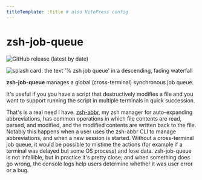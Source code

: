 ```yaml
---
titleTemplate: :title # also VitePress config
---
```


# zsh-job-queue

![GitHub release (latest by date)](https://img.shields.io/github/v/release/olets/zsh-job-queue)

![splash card: the text '% zsh job queue' in a descending, fading waterfall](/zsh-job-queue-card.png)

**zsh-job-queue** manages a global (cross-terminal) synchronous job queue.

It's useful if you you have a script that destructively modifies a file and you want to support running the script in multiple terminals in quick succession.

That's is a real need I have. [zsh-abbr](https://zsh-abbr.olets.dev), my zsh manager for auto-expanding abbreviations, has common operations in which file contents are read, parsed, and modified, and the modified contents are written back to the file. Notably this happens when a user uses the zsh-abbr CLI to manage abbreviations, and when a new session is started. Without a cross-terminal job queue, it would be possible to mistime the actions (for example if a terminal was delayed but some OS process) and lose data. zsh-job-queue is not infallible, but in practice it's pretty close; and when something does go wrong, the console logs help users determine whether it was user error or a bug.
